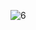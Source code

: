 ![6](https://github.com/Satwik-uppada/Mathematics-for-Data-Science/assets/92086645/4fcea428-92ac-4997-8963-328f68c082a3)
